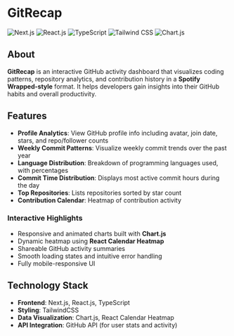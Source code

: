 # GitRecap

![Next.js](https://img.shields.io/badge/Next.js-000000?logo=next.js&logoColor=white&style=for-the-badge)
![React.js](https://img.shields.io/badge/React.js-61DAFB?logo=react&logoColor=white&style=for-the-badge)
![TypeScript](https://img.shields.io/badge/TypeScript-3178C6?logo=typescript&logoColor=white&style=for-the-badge)
![Tailwind CSS](https://img.shields.io/badge/TailwindCSS-06B6D4?logo=tailwindcss&logoColor=white&style=for-the-badge)
![Chart.js](https://img.shields.io/badge/Chart.js-FF6384?logo=chart.js&logoColor=white&style=for-the-badge)

## About

**GitRecap** is an interactive GitHub activity dashboard that visualizes coding patterns, repository analytics, and contribution history in a **Spotify Wrapped-style** format. It helps developers gain insights into their GitHub habits and overall productivity.

## Features

- **Profile Analytics**: View GitHub profile info including avatar, join date, stars, and repo/follower counts  
- **Weekly Commit Patterns**: Visualize weekly commit trends over the past year  
- **Language Distribution**: Breakdown of programming languages used, with percentages  
- **Commit Time Distribution**: Displays most active commit hours during the day  
- **Top Repositories**: Lists repositories sorted by star count  
- **Contribution Calendar**: Heatmap of contribution activity  

### Interactive Highlights

- Responsive and animated charts built with **Chart.js**  
- Dynamic heatmap using **React Calendar Heatmap**  
- Shareable GitHub activity summaries  
- Smooth loading states and intuitive error handling  
- Fully mobile-responsive UI

## Technology Stack

- **Frontend**: Next.js, React.js, TypeScript  
- **Styling**: TailwindCSS  
- **Data Visualization**: Chart.js, React Calendar Heatmap  
- **API Integration**: GitHub API (for user stats and activity)

